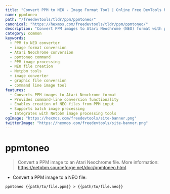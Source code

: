```yaml
---
title: "Convert PPM to NEO - Image Format Tool | Online Free DevTools by Hexmos"
name: ppmtoneo
path: "/freedevtools/tldr/ppm/ppmtoneo/"
canonical: "https://hexmos.com/freedevtools/tldr/ppm/ppmtoneo/"
description: "Convert PPM images to Atari Neochrome (NEO) format with ppmtoneo. Free online tool, no registration required. Simplify image format conversion with this utility."
category: common
keywords:
  - PPM to NEO converter
  - image format conversion
  - Atari Neochrome conversion
  - ppmtoneo command
  - PPM image processing
  - NEO file creation
  - Netpbm tools
  - image converter
  - graphic file conversion
  - command line image tool
features:
  - Converts PPM images to Atari Neochrome format
  - Provides command-line conversion functionality
  - Enables creation of NEO files from PPM input
  - Supports batch image processing
  - Integrates with Netpbm image processing tools
ogImage: "https://hexmos.com/freedevtools/site-banner.png"
twitterImage: "https://hexmos.com/freedevtools/site-banner.png"
---
```


# ppmtoneo

> Convert a PPM image to an Atari Neochrome file.
> More information: <https://netpbm.sourceforge.net/doc/ppmtoneo.html>.

- Convert a PPM image to a NEO file:

`ppmtoneo {{path/to/file.ppm}} > {{path/to/file.neo}}`

